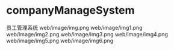 # companyManageSystem
员工管理系统
web/image/img.png
web/image/img1.png
web/image/img2.png
web/image/img3.png
web/image/img4.png
web/image/img5.png
web/image/img6.png
